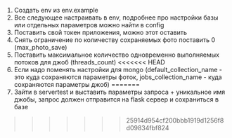 1) Создать env из env.example
2) Все следующее настраивать в env, подробнее про настройки базы или отдельных параметров можно найти в config
3) Поставить свой токен приложения, можно этот оставить
4) Снять ограничение по количеству сохраняемых фото поставить 0 (max_photo_save)
5) Поставить максимальное количество одновременно выполняемых потоков для джоб (threads_count)
<<<<<<< HEAD
6) Если надо поменять настройки для mongo
(default_collection_name - это куда сохраняются параметры фоток, jobs_collection_name - куда сохраняются параметры джоб)
=======
7) Зайти в servertest и выставить параметры запроса + уникальное имя джобы, запрос должен отправится на flask сервер и сохраниться в базе
>>>>>>> 25914d954cf200bbb1919d1256f8d09834fbf824
